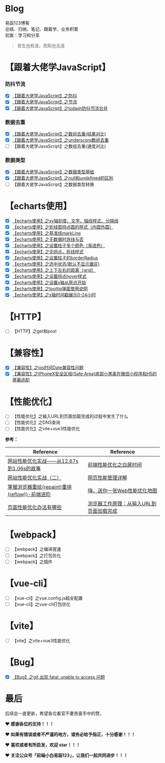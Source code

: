# Blog
易函123博客  
总结、归纳、笔记、跟着学、业务积累  
初衷：学习和分享

> 吾生也有涯，而知也无涯  


# 【跟着大佬学JavaScript】
### 防抖节流

- [x]  [【跟着大佬学JavaScript】之防抖](https://github.com/yihan12/Blog/issues/1)   
- [x]  [【跟着大佬学JavaScript】之节流](https://github.com/yihan12/Blog/issues/2)    
- [x]  [【跟着大佬学JavaScript】之lodash防抖节流合并](https://github.com/yihan12/Blog/issues/3)  
### 数据去重
- [x]  [【跟着大佬学JavaScript】之数组去重(结果对比)](https://github.com/yihan12/Blog/issues/5)  
- [x]  [【跟着大佬学JavaScript】之underscore数组去重](https://github.com/yihan12/Blog/issues/12)
- [ ]  【跟着大佬学JavaScript】之数组去重(速度对比)  

### 数据类型
- [x]  [【跟着大佬学JavaScript】之数据类型基础](https://github.com/yihan12/Blog/issues/24)  
- [x]  [【跟着大佬学JavaScript】之null和undefined的区别](https://github.com/yihan12/Blog/issues/26)   
- [ ]  【跟着大佬学JavaScript】之数据类型转换  

# 【echarts使用】
- [x]  [【echarts使用】之xy轴刻度、文字、轴线样式、分隔线](https://github.com/yihan12/Blog/issues/8)  
- [x]  [【echarts使用】之折线图拐点圆的样式（内圆外圆）](https://github.com/yihan12/Blog/issues/9)
- [x]  [【echarts使用】之基准线markLine](https://github.com/yihan12/Blog/issues/10)  
- [x]  [【echarts使用】之无数据时连线与否](https://github.com/yihan12/Blog/issues/11)  
- [x]  [【echarts使用】之设置柱子多个颜色（渐进色）](https://github.com/yihan12/Blog/issues/13)  
- [x]  [【echarts使用】之无拐点，折线样式](https://github.com/yihan12/Blog/issues/14)  
- [x]  [【echarts使用】之设置柱子的borderRadius](https://github.com/yihan12/Blog/issues/15)  
- [x]  [【echarts使用】之选中状态(默认不显示置灰)](https://github.com/yihan12/Blog/issues/16)  
- [x]  [【echarts使用】之上下左右的距离（grid）](https://github.com/yihan12/Blog/issues/17)  
- [x]  [【echarts使用】之设置拐点hover样式](https://github.com/yihan12/Blog/issues/18)  
- [x]  [【echarts使用】之设置x轴从原点开始](https://github.com/yihan12/Blog/issues/19)  
- [x]  [【echarts使用】之tooltip弹窗使用说明](https://github.com/yihan12/Blog/issues/20)  
- [x]  [【echarts使用】之x轴时间戳展示0-24小时](https://github.com/yihan12/Blog/issues/21)

# 【HTTP】
- [ ] 【HTTP】之get和post

# 【兼容性】
- [x]  [【兼容性】之ios时间Date兼容性问题](https://github.com/yihan12/Blog/issues/4)  
- [x]  [【兼容性】之iPhoneX安全区域(Safe Area)底部小黑条在微信小程序和H5的屏幕适配](https://github.com/yihan12/Blog/issues/7)

# 【性能优化】
- [ ]  【性能优化】之输入URL到页面加载完成的过程中发生了什么
- [ ]  【性能优化】之DNS查询
- [ ]  【性能优化】之vite+vue3性能优化  

**参考：**  

| Reference                                    | Reference                                                         |
| --------------------------------------- | ------------------------------------------------------------ |
| [网站性能优化实战——从12.67s到1.06s的故事](https://juejin.cn/post/6844903613790175240)              | [前端性能优化之白屏时间](https://cloud.tencent.com/developer/article/1508941)                                   |
| [网站性能优化实战（二）](https://imweb.io/topic/5b4d417eee0c3b0779df96d9) | [网页性能管理详解](http://www.ruanyifeng.com/blog/2015/09/web-page-performance-in-depth.html) |
| [掌握浏览器重绘(repaint)重排(reflow))-前端进阶](https://segmentfault.com/a/1190000017491520) | [嗨，送你一张Web性能优化地图](https://github.com/berwin/Blog/issues/23) |
| [页面性能优化办法有哪些](https://github.com/ljianshu/Blog/issues/9) | [浏览器工作原理：从输入URL到页面加载完成](https://github.com/amandakelake/blog/issues/55) |


# 【webpack】
- [ ]  【webpack】之编译提速  
- [ ]  【webpack】之打包优化  
- [ ]  【webpack】之插件

# 【vue-cli】
- [ ]  【vue-cli】之vue.config.js超全配置    
- [ ]  【vue-cli】之vue-cli打包优化

# 【vite】
- [ ]  【vite】之vite+vue3性能优化  

# 【Bug】
- [x] [【Bug】之git 出现 fatal: unable to access 问题](https://github.com/yihan12/Blog/issues/25)  


# 最后
后续会一直更新，希望各位看官不要吝啬手中的赞。

❤️ **感谢各位的支持！！！**

❤️ **如果有错误或者不严谨的地方，请务必给予指正，十分感谢！！！**

❤️ **喜欢或者有所启发，欢迎 star！！！**

❤️ **关注公众号「前端小白易函123」，让我们一起共同进步！！！**
